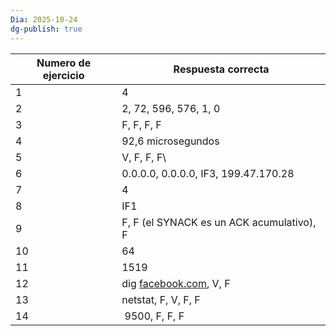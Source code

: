 ```yaml
---
Dia: 2025-10-24
dg-publish: true
---
```


| Numero de ejercicio | Respuesta correcta                             |
| ------------------- | ---------------------------------------------- |
| 1                   | 4                                              |
| 2                   | 2, 72, 596, 576, 1, 0                          |
| 3                   | F, F, F, F                                     |
| 4                   | 92,6 microsegundos                             |
| 5                   | V, F, F, F\                                    |
| 6                   | 0.0.0.0, 0.0.0.0, IF3, 199.47.170.28           |
| 7                   | 4                                              |
| 8                   | IF1                                            |
| 9                   | F, F (el SYNACK es un ACK acumulativo), F      |
| 10                  | 64                                             |
| 11                  | 1519                                           |
| 12                  | dig [facebook.com](http://facebook.com/), V, F |
| 13                  | netstat, F, V, F, F                            |
| 14                  |  9500, F, F, F                                 |
